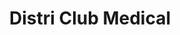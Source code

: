 ---
title: "Distri Club Medical"
url: /eysines/distri-club-medical/
shop: approvisionnement médical
---